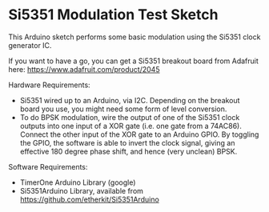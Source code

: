 Si5351 Modulation Test Sketch
========================

This Arduino sketch performs some basic modulation using the Si5351 clock generator IC.

If you want to have a go, you can get a Si5351 breakout board from Adafruit here:
https://www.adafruit.com/product/2045

Hardware Requirements:
* Si5351 wired up to an Arduino, via I2C. Depending on the breakout board you use, you might need some form of level conversion.
* To do BPSK modulation, wire the output of one of the Si5351 clock outputs into one input of a XOR gate (i.e. one gate from a 74AC86). Connect the other input of the XOR gate to an Arduino GPIO. By toggling the GPIO, the software is able to invert the clock signal, giving an effective 180 degree phase shift, and hence (very unclean) BPSK.

Software Requirements:
* TimerOne Arduino Library (google)
* Si5351Arduino Library, available from https://github.com/etherkit/Si5351Arduino


